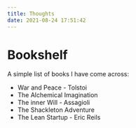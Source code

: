 ```yaml
---
title: Thoughts
date: 2021-08-24 17:51:42
---
```


# Bookshelf

A simple list of books I have come across:

- War and Peace - Tolstoi
- The Alchemical Imagination
- The inner Will - Assagioli
- The Shackleton Adventure
- The Lean Startup - Eric Reils
 

